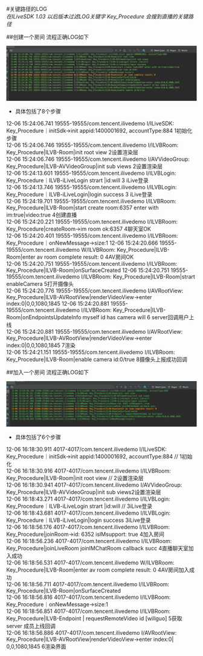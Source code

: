#关键路径的LOG 
<br/>
*在ILiveSDK 1.03 以后版本过滤LOG关键字 Key_Procedure 会搜到直播的关键路径*
<br/>

##创建一个房间  流程正确LOG如下

![](../../raw/rightProcess.png)

- 具体包括了8个步骤    



>
12-06 15:24:06.741 19555-19555/com.tencent.ilivedemo I/ILiveSDK: Key_Procedure｜initSdk->init appid:1400001692, accountType:884 1初始化步骤     
12-06 15:24:06.746 19555-19555/com.tencent.ilivedemo I/ILVBRoom: Key_Procedure|ILVB-Room|init root view  2设置渲染层       
12-06 15:24:06.746 19555-19555/com.tencent.ilivedemo I/AVVideoGroup: Key_Procedure|ILVB-AVVideoGroup|init sub views  2设置渲染层     
12-06 15:24:13.601 19555-19555/com.tencent.ilivedemo I/ILVBLogin: Key_Procedure｜ILVB-iLiveLogin strart |id:will 3 iLive登录   
12-06 15:24:13.746 19555-19555/com.tencent.ilivedemo I/ILVBLogin: Key_Procedure｜ILVB-iLiveLogin|login success 3 iLive登录   
12-06 15:24:19.701 19555-19555/com.tencent.ilivedemo I/ILVBRoom: Key_Procedure|ILVB-Room|start create room:6357 enter with im:true|video:true  4创建直播       
12-06 15:24:20.221 19555-19555/com.tencent.ilivedemo I/ILVBRoom: Key_Procedure|createRoom->im room ok:6357 4聊天室OK       
12-06 15:24:20.401 19555-19555/com.tencent.ilivedemo I/ILVBRoom: Key_Procedure｜onNewMessage->size:1
12-06 15:24:20.666 19555-19555/com.tencent.ilivedemo W/ILVBRoom: Key_Procedure|ILVB-Room|enter av room complete result: 0      4AV房间OK   
12-06 15:24:20.751 19555-19555/com.tencent.ilivedemo I/ILVBRoom: Key_Procedure|ILVB-Room|onSurfaceCreated
12-06 15:24:20.751 19555-19555/com.tencent.ilivedemo I/ILVBRoom: Key_Procedure|ILVB-Room|strart enableCamera 5打开摄像头   
12-06 15:24:20.776 19555-19555/com.tencent.ilivedemo I/AVRootView: Key_Procedure|ILVB-AVRootView|renderVideoView->enter index:0|0,0,1080,1845
12-06 15:24:20.881 19555-19555/com.tencent.ilivedemo I/ILVBRoom: Key_Procedure|ILVB-Room|onEndpointsUpdateInfo myself id has camera will     6 server回调用户上线     
12-06 15:24:20.881 19555-19555/com.tencent.ilivedemo I/AVRootView: Key_Procedure|ILVB-AVRootView|renderVideoView->enter index:0|0,0,1080,1845 7渲染      
12-06 15:24:21.151 19555-19555/com.tencent.ilivedemo I/ILVBRoom: Key_Procedure|ILVB-Room|enable camera id:0/true 8摄像头上报成功回调




##加入一个房间  流程正确LOG如下

![](../../raw/joinRoomProcess.png)

- 具体包括了6个步骤    



>

12-06 16:18:30.911 4017-4017/com.tencent.ilivedemo I/ILiveSDK: Key_Procedure｜initSdk->init appid:1400001692, accountType:884 // 1初始化   
12-06 16:18:30.916 4017-4017/com.tencent.ilivedemo I/ILVBRoom: Key_Procedure|ILVB-Room|init root view // 2设置渲染层   
12-06 16:18:30.941 4017-4017/com.tencent.ilivedemo I/AVVideoGroup: Key_Procedure|ILVB-AVVideoGroup|init sub views2设置渲染层   
12-06 16:18:43.271 4017-4017/com.tencent.ilivedemo I/ILVBLogin: Key_Procedure｜ILVB-iLiveLogin strart |id:will // 3iLive登录    
12-06 16:18:43.681 4017-4017/com.tencent.ilivedemo I/ILVBLogin: Key_Procedure｜ILVB-iLiveLogin|login success 3iLive登录  
12-06 16:18:56.176 4017-4017/com.tencent.ilivedemo I/ILVBRoom: Key_Procedure|joinRoom->id: 6352 isIMsupport: true 4加入房间   
12-06 16:18:56.236 4017-4017/com.tencent.ilivedemo I/ILVBRoom: Key_Procedure|joinLiveRoom joinIMChatRoom callback succ 4直播聊天室加入成功      
12-06 16:18:56.531 4017-4017/com.tencent.ilivedemo W/ILVBRoom: Key_Procedure|ILVB-Room|enter av room complete result: 0 4AV房间加入成功   
12-06 16:18:56.711 4017-4017/com.tencent.ilivedemo I/ILVBRoom: Key_Procedure|ILVB-Room|onSurfaceCreated   
12-06 16:18:56.816 4017-4017/com.tencent.ilivedemo I/ILVBRoom: Key_Procedure｜onNewMessage->size:1    
12-06 16:18:56.851 4017-4017/com.tencent.ilivedemo I/ILVBRoom: Key_Procedure|ILVB-Endpoint | requestRemoteVideo id [willguo]  5获取server 成员上线回调      
12-06 16:18:56.886 4017-4017/com.tencent.ilivedemo I/AVRootView: Key_Procedure|ILVB-AVRootView|renderVideoView->enter index:0| 0,0,1080,1845  6渲染界面   
